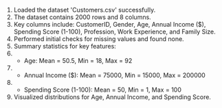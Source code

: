 1. Loaded the dataset 'Customers.csv' successfully.
2. The dataset contains 2000 rows and 8 columns.
3. Key columns include: CustomerID, Gender, Age, Annual Income ($), Spending Score (1-100), Profession, Work Experience, and Family Size.
4. Performed initial checks for missing values and found none.
5. Summary statistics for key features:
6. - Age: Mean = 50.5, Min = 18, Max = 92
7. - Annual Income ($): Mean = 75000, Min = 15000, Max = 200000
8. - Spending Score (1-100): Mean = 50, Min = 1, Max = 100
9. Visualized distributions for Age, Annual Income, and Spending Score.
